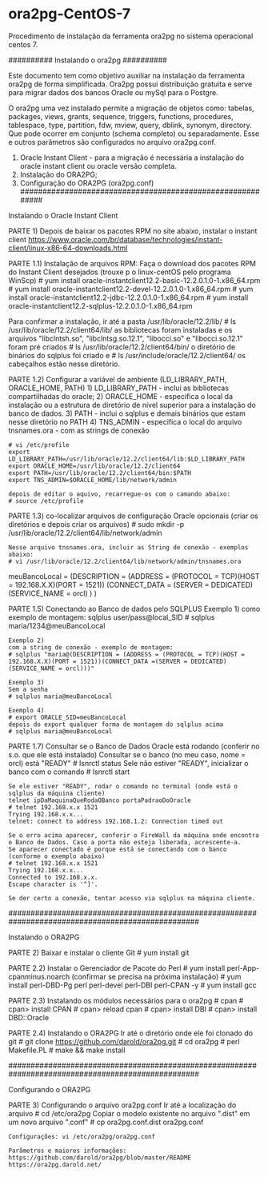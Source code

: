 # ora2pg-CentOS-7
Procedimento de instalação da ferramenta ora2pg no sistema operacional centos 7.

########## Instalando o ora2pg ##########

Este documento tem como objetivo auxiliar na instalação da ferramenta ora2pg de forma simplificada.
Ora2pg possui distribuição gratuita e serve para migrar dados dos bancos Oracle ou mySql para o Postgre. 

O ora2pg uma vez instalado permite a migração de objetos como: tabelas, packages, views, grants, sequence, 
triggers, functions, procedures, tablespace, type, partition, fdw, mview, query, dblink, synonym, directory.
Que pode ocorrer em conjunto (schema completo) ou separadamente. 
Esse e outros parâmetros são configurados no arquivo ora2pg.conf.
  
1) Oracle Instant Client - para a migração é necessária a instalação do oracle instant client ou oracle versão completa.
2) Instalação do ORA2PG;
3) Configuração do ORA2PG (ora2pg.conf)
###########################################################



Instalando o Oracle Instant Client

PARTE 1) Depois de baixar os pacotes RPM no site abaixo, instalar o instant client
	https://www.oracle.com/br/database/technologies/instant-client/linux-x86-64-downloads.html

PARTE 1.1) Instalação de arquivos RPM:
Faça o download dos pacotes RPM do Instant Client desejados (trouxe p o linux-centOS pelo programa WinScp)
	# yum install oracle-instantclient12.2-basic-12.2.0.1.0-1.x86_64.rpm
	# yum install oracle-instantclient12.2-devel-12.2.0.1.0-1.x86_64.rpm
	# yum install oracle-instantclient12.2-jdbc-12.2.0.1.0-1.x86_64.rpm
	# yum install oracle-instantclient12.2-sqlplus-12.2.0.1.0-1.x86_64.rpm
	
Para confirmar a instalação, ir até a pasta /usr/lib/oracle/12.2/lib/
	# ls /usr/lib/oracle/12.2/client64/lib/
	as bibliotecas foram instaladas e os arquivos "libclntsh.so", "libclntsg.so.12.1", "libocci.so" e "libocci.so.12.1" foram pré criados
	# ls /usr/lib/oracle/12.2/client64/bin/
	o diretório de binários do sqlplus foi criado e 
	# ls /usr/include/oracle/12.2/client64/
	os cabeçalhos estão nesse diretório.
  
PARTE 1.2) Configurar a variável de ambiente (LD_LIBRARY_PATH, ORACLE_HOME, PATH)
	1) LD_LIBRARY_PATH - inclui as bibliotecas compartilhadas do oracle;
	2) ORACLE_HOME - especifica o local da instalação ou a estrutura de diretório de nível superior para a instalação do banco de dados.
	3) PATH - inclui o sqlplus e demais binários que estam nesse diretório no PATH
	4) TNS_ADMIN - especifica o local do arquivo tnsnames.ora - com as strings de conexão

	# vi /etc/profile
	export LD_LIBRARY_PATH=/usr/lib/oracle/12.2/client64/lib:$LD_LIBRARY_PATH
	export ORACLE_HOME=/usr/lib/oracle/12.2/client64
	export PATH=/usr/lib/oracle/12.2/client64/bin:$PATH
	export TNS_ADMIN=$ORACLE_HOME/lib/network/admin

	depois de editar o aquivo, recarregue-os com o camando abaixo:
	# source /etc/profile
	
PARTE 1.3) co-localizar arquivos de configuração Oracle opcionais (criar os diretórios e depois criar os arquivos)
	# sudo mkdir -p /usr/lib/oracle/12.2/client64/lib/network/admin
	
	Nesse arquivo tnsnames.ora, incluir as String de conexão - exemplos abaixo:
	# vi /usr/lib/oracle/12.2/client64/lib/network/admin/tnsnames.ora
meuBancoLocal =
  (DESCRIPTION =
    (ADDRESS = (PROTOCOL = TCP)(HOST = 192.168.X.X)(PORT = 1521))
    (CONNECT_DATA =
      (SERVER = DEDICATED)
      (SERVICE_NAME = orcl)
    )
  )

PARTE 1.5)	Conectando ao Banco de dados pelo SQLPLUS
	Exemplo 1) 
	como exemplo de montagem: sqlplus user/pass@local_SID 
	# sqlplus maria/1234@meuBancoLocal
	
	Exemplo 2) 
	com a string de conexão - exemplo de montagem: 
	# sqlplus "maria@(DESCRIPTION = (ADDRESS = (PROTOCOL = TCP)(HOST = 192.168.X.X)(PORT = 1521))(CONNECT_DATA =(SERVER = DEDICATED)(SERVICE_NAME = orcl)))"
	
	Exemplo 3)
	Sem a senha
	# sqlplus maria@meuBancoLocal
	
	Exemplo 4) 
	# export ORACLE_SID=meuBancoLocal 
	depois do export qualquer forma de montagem do sqlplus acima
	# sqlplus maria@meuBancoLocal

PARTE 1.7) Consultar se o Banco de Dados Oracle está rodando (conferir no s.o. que ele está instalado) Consultar se o banco (no meu caso, nome = orcl) está "READY"
	# lsnrctl status 
	Sele não estiver "READY", inicializar o banco com o comando
	# lsnrctl start
	
	Se ele estiver "READY", rodar o comando no terminal (onde está o sqlplus da máquina cliente)
	telnet ipDaMaquinaQueRodaOBanco portaPadraoDoOracle
	# telnet 192.168.x.x 1521 
	Trying 192.168.x.x...
	telnet: connect to address 192.168.1.2: Connection timed out
	
	Se o erro acima aparecer, conferir o FireWall da máquina onde encontra o Banco de Dados. Caso a porta não esteja liberada, acrescente-a.
	Se aparecer conectado é porque está se conectando com o banco (conforme o exemplo abaixo)
	# telnet 192.168.x.x 1521 
	Trying 192.168.x.x...
	Connected to 192.168.x.x.
	Escape character is '^]'.

	Se der certo a conexão, tentar acesso via sqlplus na máquina cliente.	
	
###################################################################################################

Instalando o ORA2PG

PARTE 2) Baixar e instalar o cliente Git
	# yum install git
		
PARTE 2.2) Instalar o Gerenciador de Pacote do Perl
	# yum install perl-App-cpanminus.noarch (confirmar se precisa na próxima instalação)
	# yum install perl-DBD-Pg perl perl-devel perl-DBI perl-CPAN -y
	# yum install gcc
	
PARTE 2.3) Instalando os módulos necessários para o ora2pg
	# cpan
	# cpan> install CPAN
	# cpan> reload cpan
	# cpan> install DBI
	# cpan> install DBD::Oracle
	
PARTE 2.4) Instalando o ORA2PG
	Ir até o diretório onde ele foi clonado do git
	# git clone https://github.com/darold/ora2pg.git
	# cd ora2pg
	# perl Makefile.PL
    # make && make install	
	
###################################################################################################
	
Configurando o ORA2PG

PARTE 3) Configurando o arquivo ora2pg.conf
	Ir até a localização do arquivo
	# cd /etc/ora2pg
	Copiar o modelo existente no arquivo ".dist" em um novo arquivo ".conf"
	# cp ora2pg.conf.dist ora2pg.conf
	
	Configurações: vi /etc/ora2pg/ora2pg.conf
	
	Parâmetros e maiores informações: https://github.com/darold/ora2pg/blob/master/README
	https://ora2pg.darold.net/
	

	
	
	
	
	
